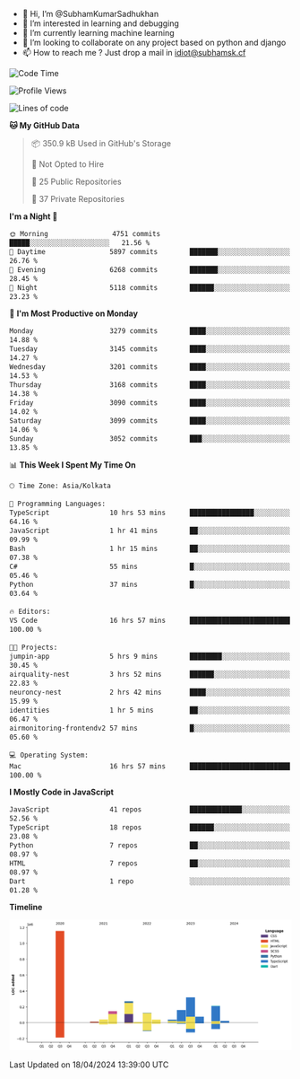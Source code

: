 - 👋 Hi, I’m @SubhamKumarSadhukhan
- 👀 I’m interested in learning and debugging
- 🌱 I’m currently learning machine learning
- 💞️ I’m looking to collaborate on any project based on python and django
- 📫 How to reach me ?
      Just drop a mail in idiot@subhamsk.cf

<!---
SubhamKumarSadhukhan/SubhamKumarSadhukhan is a ✨ special ✨ repository because its `README.md` (this file) appears on your GitHub profile.
You can click the Preview link to take a look at your changes.
--->


<!--START_SECTION:waka-->
![Code Time](http://img.shields.io/badge/Code%20Time-2%2C130%20hrs%2052%20mins-blue)

![Profile Views](http://img.shields.io/badge/Profile%20Views-0-blue)

![Lines of code](https://img.shields.io/badge/From%20Hello%20World%20I%27ve%20Written-2.6%20million%20lines%20of%20code-blue)

**🐱 My GitHub Data** 

> 📦 350.9 kB Used in GitHub's Storage 
 > 
> 🚫 Not Opted to Hire
 > 
> 📜 25 Public Repositories 
 > 
> 🔑 37 Private Repositories 
 > 
**I'm a Night 🦉** 

```text
🌞 Morning                4751 commits        █████░░░░░░░░░░░░░░░░░░░░   21.56 % 
🌆 Daytime                5897 commits        ███████░░░░░░░░░░░░░░░░░░   26.76 % 
🌃 Evening                6268 commits        ███████░░░░░░░░░░░░░░░░░░   28.45 % 
🌙 Night                  5118 commits        ██████░░░░░░░░░░░░░░░░░░░   23.23 % 
```
📅 **I'm Most Productive on Monday** 

```text
Monday                   3279 commits        ████░░░░░░░░░░░░░░░░░░░░░   14.88 % 
Tuesday                  3145 commits        ████░░░░░░░░░░░░░░░░░░░░░   14.27 % 
Wednesday                3201 commits        ████░░░░░░░░░░░░░░░░░░░░░   14.53 % 
Thursday                 3168 commits        ████░░░░░░░░░░░░░░░░░░░░░   14.38 % 
Friday                   3090 commits        ████░░░░░░░░░░░░░░░░░░░░░   14.02 % 
Saturday                 3099 commits        ████░░░░░░░░░░░░░░░░░░░░░   14.06 % 
Sunday                   3052 commits        ███░░░░░░░░░░░░░░░░░░░░░░   13.85 % 
```


📊 **This Week I Spent My Time On** 

```text
🕑︎ Time Zone: Asia/Kolkata

💬 Programming Languages: 
TypeScript               10 hrs 53 mins      ████████████████░░░░░░░░░   64.16 % 
JavaScript               1 hr 41 mins        ██░░░░░░░░░░░░░░░░░░░░░░░   09.99 % 
Bash                     1 hr 15 mins        ██░░░░░░░░░░░░░░░░░░░░░░░   07.38 % 
C#                       55 mins             █░░░░░░░░░░░░░░░░░░░░░░░░   05.46 % 
Python                   37 mins             █░░░░░░░░░░░░░░░░░░░░░░░░   03.64 % 

🔥 Editors: 
VS Code                  16 hrs 57 mins      █████████████████████████   100.00 % 

🐱‍💻 Projects: 
jumpin-app               5 hrs 9 mins        ████████░░░░░░░░░░░░░░░░░   30.45 % 
airquality-nest          3 hrs 52 mins       ██████░░░░░░░░░░░░░░░░░░░   22.83 % 
neuroncy-nest            2 hrs 42 mins       ████░░░░░░░░░░░░░░░░░░░░░   15.99 % 
identities               1 hr 5 mins         ██░░░░░░░░░░░░░░░░░░░░░░░   06.47 % 
airmonitoring-frontendv2 57 mins             █░░░░░░░░░░░░░░░░░░░░░░░░   05.60 % 

💻 Operating System: 
Mac                      16 hrs 57 mins      █████████████████████████   100.00 % 
```

**I Mostly Code in JavaScript** 

```text
JavaScript               41 repos            █████████████░░░░░░░░░░░░   52.56 % 
TypeScript               18 repos            ██████░░░░░░░░░░░░░░░░░░░   23.08 % 
Python                   7 repos             ██░░░░░░░░░░░░░░░░░░░░░░░   08.97 % 
HTML                     7 repos             ██░░░░░░░░░░░░░░░░░░░░░░░   08.97 % 
Dart                     1 repo              ░░░░░░░░░░░░░░░░░░░░░░░░░   01.28 % 
```



**Timeline**

![Lines of Code chart](https://raw.githubusercontent.com/SubhamKumarSadhukhan/SubhamKumarSadhukhan/main/assets/bar_graph.png)


 Last Updated on 18/04/2024 13:39:00 UTC
<!--END_SECTION:waka-->

